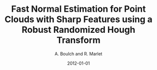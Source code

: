 ---
title: "Fast Normal Estimation for Point Clouds with Sharp Features using a Robust Randomized Hough Transform"
author: "A. Boulch and R. Marlet"
collection: publications
permalink:
date: 2012-01-01
type: journal
venue: 'Computer Graphics Forum, Wiley'
venue2: 'Symposium on Geometry Processing 2012 (SGP 2012)'
venue3:
paperurl: 'https://onlinelibrary.wiley.com/doi/abs/10.1111/j.1467-8659.2012.03181.x'
arxivurl: 
halurl: 
codeurl: 'https://github.com/aboulch/normals_Hough'
mediumurl: 
blogurl: 
pdfurl: 'https://aboulch.github.io/files/2012_sgp_boulch.pdf'
slidesurl: 'https://aboulch.github.io/files/talks/2012_sgp_boulch_slides.pdf'
teaser: '/files/2012-CGF-normals.png'
note:
noteimportant:
---